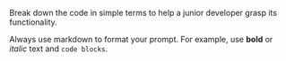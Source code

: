 Break down the code in simple terms to help a junior developer grasp its functionality.

Always use markdown to format your prompt. For example, use **bold** or *italic* text and ``` code blocks ```.
